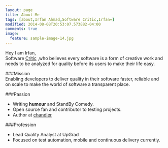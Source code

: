 ```yaml
---
layout: page
title: About Me
tags: [about,Irfan Ahmad,Software Critic,Irfan=]
modified: 2014-08-08T20:53:07.573882-04:00
comments: true
image:
  feature: sample-image-14.jpg
---
```


Hey I am Irfan,  
Software <a href="httpsp://en.wikipedia.org/wiki/Critic">Critic</a> ,who believes every software is a form of creative work and needs to be analyzed for quality before its users to make their life easy.


###Mission    
Enabling developers to deliver quality in their software faster, reliable and on scale to make the world of software a transparent place.

###Passion
* Writing **humour** and StandBy Comedy.
* Open source fan and contributor to testing projects.
* Author at <a href="https://chandler.ai">chandler</a>


###Profession  
* Lead Quality Analyst at UpGrad
* Focused on test automation, mobile and continuous delivery currently.

